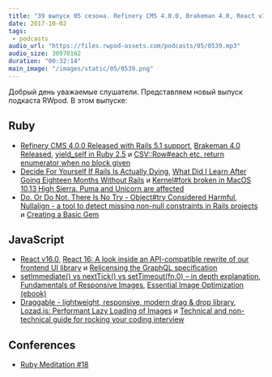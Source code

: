 ```yaml
---
title: "39 выпуск 05 сезона. Refinery CMS 4.0.0, Brakeman 4.0, React v16.0, Nullalign, Draggable, Lozad.js и прочее"
date: 2017-10-02
tags:
 - podcasts
audio_url: "https://files.rwpod-assets.com/podcasts/05/0539.mp3"
audio_size: 30970162
duration: "00:32:14"
main_image: "/images/static/05/0539.png"
---
```


Добрый день уважаемые слушатели. Представляем новый выпуск подкаста RWpod. В этом выпуске:

## Ruby

 - [Refinery CMS 4.0.0 Released with Rails 5.1 support](http://www.refinerycms.com/blog/posts/refinery-cms-4-dot-0-dot-0-released-with-rails-5-dot-1-support), [Brakeman 4.0 Released](https://brakemanscanner.org/blog/2017/09/25/brakeman-4-dot-0-released/), [yield_self in Ruby 2.5](http://mlomnicki.com/yield-self-in-ruby-25/) и [CSV::Row#each etc. return enumerator when no block given](http://blog.bigbinary.com/2017/09/25/csv-row-each-and-delete-if-return-enumerator-when-no-block-given.html)
 - [Decide For Yourself If Rails Is Actually Dying](http://www.carlosramireziii.com/decide-for-yourself-if-rails-is-actually-dying.html), [What Did I Learn After Going Eighteen Months Without Rails](https://www.monterail.com/blog/ruby-without-rails) и [Kernel#fork broken in MacOS 10.13 High Sierra. Puma and Unicorn are affected](https://github.com/puma/puma/issues/1421)
 - [Do. Or Do Not. There Is No Try - Object#try Considered Harmful](https://karolgalanciak.com/blog/2017/09/24/do-or-do-not-there-is-no-try-object-number-try-considered-harmful/), [Nullalign - a tool to detect missing non-null constraints in Rails projects](https://github.com/tcopeland/nullalign) и [Creating a Basic Gem](https://www.driftingruby.com/episodes/creating-a-basic-gem)

## JavaScript

 - [React v16.0](https://reactjs.org/blog/2017/09/26/react-v16.0.html), [React 16: A look inside an API-compatible rewrite of our frontend UI library](https://code.facebook.com/posts/1716776591680069/react-16-a-look-inside-an-api-compatible-rewrite-of-our-frontend-ui-library/) и [Relicensing the GraphQL specification](https://code.facebook.com/posts/121714468491809/relicensing-the-graphql-specification/)
 - [setImmediate() vs nextTick() vs setTimeout(fn,0) – in depth explanation](http://voidcanvas.com/setimmediate-vs-nexttick-vs-settimeout/), [Fundamentals of Responsive Images](https://www.lullabot.com/articles/fundamentals-of-responsive-images), [Essential Image Optimization (ebook)](https://images.guide/)
 - [Draggable -  lightweight, responsive, modern drag & drop library](https://shopify.github.io/draggable/), [Lozad.js: Performant Lazy Loading of Images](https://css-tricks.com/lozad-js-performant-lazy-loading-images/) и [Technical and non-technical guide for rocking your coding interview](https://github.com/yangshun/tech-interview-handbook)

## Conferences

 - [Ruby Meditation #18](http://www.rubymeditation.com/)

